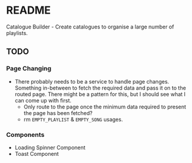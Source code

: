 # README

Catalogue Builder - Create catalogues to organise a large number of playlists. 

## TODO

### Page Changing

- There probably needs to be  a service to handle page changes. Something in-between to fetch the required data and pass it on to the routed page. There might be a pattern for this, but I should see what I can come up with first.
  - Only route to the page once the minimum data required to present the page has been fetched?
  - rm `EMPTY_PLAYLIST` & `EMPTY_SONG` usages.

### Components

- Loading Spinner Component
- Toast Component